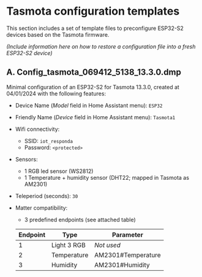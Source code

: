 # Tasmota configuration templates
This section includes a set of template files to preconfigure ESP32-S2 devices based on the Tasmota firmware.

*(Include information here on how to restore a configuration file into a fresh ESP32-S2 device)*

## A. Config_tasmota_069412_5138_13.3.0.dmp
Minimal configuration of an ESP32-S2 for Tasmota 13.3.0, created at 04/01/2024 with the following features:
- Device Name (*Model* field in Home Assistant menu): `ESP32`
- Friendly Name (*Device* field in Home Assistant menu): `Tasmota1`
- Wifi connectivity:
  - SSID: `iot_responda`
  - Password: `<protected>`
- Sensors:
  - 1 RGB led sensor (WS2812)
  - 1 Temperature + humidity sensor (DHT22; mapped in Tasmota as AM2301) 
- Teleperiod (seconds): `30`
- Matter compatibility:
  - 3 predefined endpoints (see attached table) 

  | Endpoint   | Type            | Parameter            |
  |------------|-----------------|----------------------|
  |     1      | Light 3 RGB     | _Not used_           |
  |     2      | Temperature     | AM2301#Temperature   |
  |     3      | Humidity        | AM2301#Humidity      |